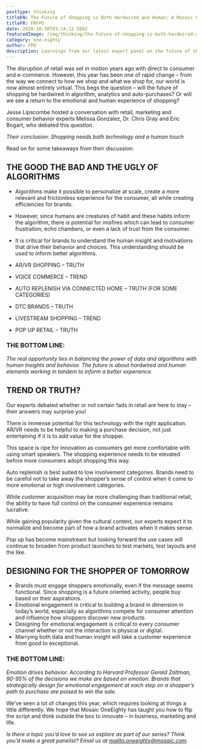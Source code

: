 ```yaml
---
posttype: thinking
titleEN: The Future of Shopping is Both Hardwired and Human: A Mosaic OneEighty Session Recap
titleFR: FRFPO
date: 2020-10-30T03:14:12.599Z
featuredImage: /img/thinking/the-future-of-shopping-is-both-hardwired-and-human.jpg
category: one-eighty
author: FPO
description: Learnings from our latest expert panel on the future of shopping
--- 
```


The disruption of retail was set in motion years ago with direct to consumer and e-commerce. However, this year has been one of rapid change – from the way we connect to how we shop and what we shop for, our world is now almost entirely virtual. This begs the question – will the future of shopping be hardwired in algorithm, analytics and auto-purchases? Or will we see a return to the emotional and human experience of shopping?

Jesse Lipscombe hosted a conversation with retail, marketing and consumer behavior experts Melissa Gonzalez, Dr. Chris Gray and Eric Bogart, who debated this question.

*Their conclusion: Shopping needs both technology and a human touch*

Read on for some takeaways from their discussion:

## THE GOOD THE BAD AND THE UGLY OF ALGORITHMS

* Algorithms make it possible to personalize at scale, create a more relevant and frictionless experience for the consumer, all while creating efficiencies for brands.
* However, since humans are creatures of habit and these habits inform the algorithm, there is potential for misfires which can lead to consumer frustration, echo chambers, or even a lack of trust from the consumer. ​
* It is critical for brands to understand the human insight and motivations that drive their behavior and choices. This understanding should be used to inform better algorithms.​

* AR/VR SHOPPING – TRUTH
* VOICE COMMERCE – TREND
* AUTO REPLENISH VIA CONNECTED HOME – TRUTH (FOR SOME CATEGORIES)
* DTC BRANDS – TRUTH
* LIVESTREAM SHOPPING – TREND
* POP UP RETAIL – TRUTH

### THE BOTTOM LINE:
*The real opportunity lies in balancing the power of data and algorithms with human insights and behavior. The future is about hardwired and human elements working in tandem to inform a better experience.*

## TREND OR TRUTH?

Our experts debated whether or not certain fads in retail are here to stay – their answers may surprise you!

There is immense potential for this technology with the right application. AR/VR needs to be helpful to making a purchase decision, not just entertaining if it is to add value for the shopper.

This space is ripe for innovation as consumers get more comfortable with using smart speakers. The shopping experience needs to be elevated before more consumers adopt shopping this way.

Auto replenish is best suited to low involvement categories. Brands need to be careful not to take away the shopper’s sense of control when it come to more emotional or high involvement categories.

While customer acquisition may be more challenging than traditional retail, the ability to have full control on the consumer experience remains lucrative.

While gaining popularity given the cultural context, our experts expect it to normalize and become part of how a brand activates when it makes sense.

Pop up has become mainstream but looking forward the use cases will continue to broaden from product launches to test markets, test layouts and the like.

## DESIGNING FOR THE SHOPPER OF TOMORROW

* Brands must engage shoppers emotionally, even if the message seems functional. Since shopping is a future oriented activity, people buy based on their aspirations.
* Emotional engagement is critical to building a brand in dimension in today’s world, especially as algorithms compete for consumer attention and influence how shoppers discover new products.
* Designing for emotional engagement is critical to every consumer channel whether or not the interaction is physical or digital.
* Marrying both data and human insight will take a customer experience from good to exceptional.

### THE BOTTOM LINE:
*Emotion drives behavior. According to Harvard Professor Gerald Zaltman, 90-95% of the decisions we make are based on emotion. Brands that strategically design for emotional engagement at each step on a shopper’s path to purchase are poised to win the sale.*

We’ve seen a lot of changes this year, which requires looking at things a little differently. We hope that Mosaic OneEighty has taught you how to flip the script and think outside the box to innovate – in business, marketing and life.

*Is there a topic you’d love to see us explore as part of our series? Think you’d make a great panelist? Email us at [mailto:oneeighty@mosaic.com](oneeighty@mosaic.com).*